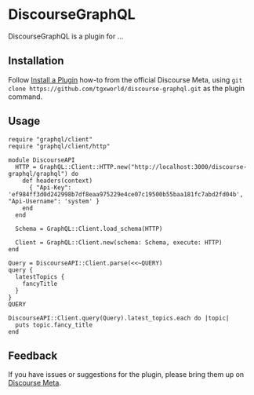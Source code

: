 # DiscourseGraphQL

DiscourseGraphQL is a plugin for ...

## Installation

Follow [Install a Plugin](https://meta.discourse.org/t/install-a-plugin/19157)
how-to from the official Discourse Meta, using `git clone https://github.com/tgxworld/discourse-graphql.git`
as the plugin command.

## Usage

```
require "graphql/client"
require "graphql/client/http"

module DiscourseAPI
  HTTP = GraphQL::Client::HTTP.new("http://localhost:3000/discourse-graphql/graphql") do
    def headers(context)
      { "Api-Key": 'ef984ff3d0d242998b7df8eaa975229e4ce07c19500b55baa181fc7abd2fd04b', "Api-Username": 'system' }
    end
  end

  Schema = GraphQL::Client.load_schema(HTTP)

  Client = GraphQL::Client.new(schema: Schema, execute: HTTP)
end

Query = DiscourseAPI::Client.parse(<<~QUERY)
query {
  latestTopics {
    fancyTitle
  }
}
QUERY

DiscourseAPI::Client.query(Query).latest_topics.each do |topic|
  puts topic.fancy_title
end
```

## Feedback

If you have issues or suggestions for the plugin, please bring them up on
[Discourse Meta](https://meta.discourse.org).
